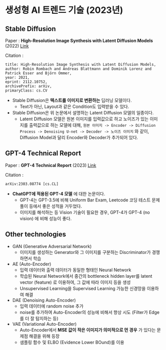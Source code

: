 # 생성형 AI 트렌드 기술 (2023년)
## Stable Diffusion
Paper : **High-Resolution Image Synthesis with Latent Diffusion Models** (2022) [Link](https://arxiv.org/pdf/2112.10752.pdf)

Citation :
```
title: High-Resolution Image Synthesis with Latent Diffusion Models, 
author: Robin Rombach and Andreas Blattmann and Dominik Lorenz and Patrick Esser and Björn Ommer,
year: 2021,
eprint: 2112.10752,
archivePrefix: arXiv,
primaryClass: cs.CV      
```

* Stable Diffusion은 **텍스트를 이미지로 변환하는** 딥러닝 모델이다.
  * Text가 아닌, Layout과 같은 Condition도 입력받을 수 있다.
* Stable Diffusion은 위 논문에서 설명하는 Latent Diffusion 모델의 일종이다.
  * Latent Diffusion 모델은 원본 이미지를 입력값으로 하고 노이즈가 있는 이미지를 출력값으로 하는 모델에 대해, ```원본 이미지 -> Encoder -> Diffusion Process -> Denoising U-net -> Decoder -> 노이즈 이미지``` 와 같이, Diffusion Model과 달리 Encoder와 Decoder가 추가되어 있다.

## GPT-4 Technical Report
Paper : **GPT-4 Technical Report** (2023) [Link](https://arxiv.org/abs/2303.08774.pdf)

Citation :
```
arXiv:2303.08774 [cs.CL]
```

* **ChatGPT에 적용된 GPT-4 모델** 에 대한 논문이다.
  * GPT-4는 GPT-3.5에 비해 Uniform Bar Exam, Leetcode 코딩 테스트 문제 풀이 등에서 좋은 성적을 거두었다.
  * 이미지를 해석하는 등 Vision 기술이 필요한 경우, GPT-4가 GPT-4 (no vision) 에 비해 성능이 좋다.

## Other technologies
* GAN (Generative Adversarial Network)
  * 이미지를 생성하는 Generator와 그 이미지를 구분하는 Discriminator가 경쟁하면서 학습
* AE (Auto-Encoder)
  * 입력 데이터와 출력 데이터가 동일한 형태인 Neural Network
  * 학습된 Neural Network에서 중간의 bottleneck hidden layer를 latent vector (feature) 로 이용하여, 그 값에 따라 이미지 등을 생성
  * Unsupervised Learning을 Supervised Learning 가능한 신경망을 이용하여 해결
* DAE (Denoising Auto-Encoder)
  * 입력 데이터에 random noise 추가
  * noise를 추가하여 Auto-Encoder의 성능에 비해서 향상 시도 (Filter가 Edge를 더 잘 탐지하는 등)
* VAE (Variational Auto-Encoder)
  * Auto-Encoder에서 **MSE 값이 작은 이미지가 의미적으로 먼 경우** 가 있다는 문제점 해결을 위해 등장
  * 샘플링 함수 및 ELBO (Evidence Lower BOund)를 이용